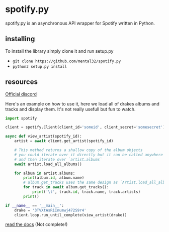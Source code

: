 # spotify.py

spotify.py is an asynchronous API wrapper for Spotify written in Python.

## installing
To install the library simply clone it and run setup.py
- `git clone https://github.com/mental32/spotify.py`
- `python3 setup.py install`

## resources

[Official discord](https://discord.gg/zRUBc9Z)

Here's an example on how to use it, here we load all of drakes albums and tracks and display them.
It's not really usefull but fun to watch.

```py
import spotify

client = spotify.Client(client_id='someid', client_secret='somesecret')

async def view_artist(spotify_id):
    artist = await client.get_artist(spotify_id)

    # This method returns a shallow copy of the album objects
    # you could iterate over it directly but it can be called anywhere
    # and then iterate over `artist.albums`
    await artist.load_all_albums() 

    for album in artist.albums:
        print(album.id, album.name)
        # album.get_tracks uses the same design as `Artist.load_all_albums` (see above comment)
        for track in await album.get_tracks():
            print('\t', track.id, track.name, track.artists)
        print()

if __name__ == '__main__':
    drake = '3TVXtAsR1Inumwj472S9r4'
    client.loop.run_until_complete(view_artist(drake))
```
[read the docs](http://spotifypy.readthedocs.io/en/latest/) (Not complete!)
